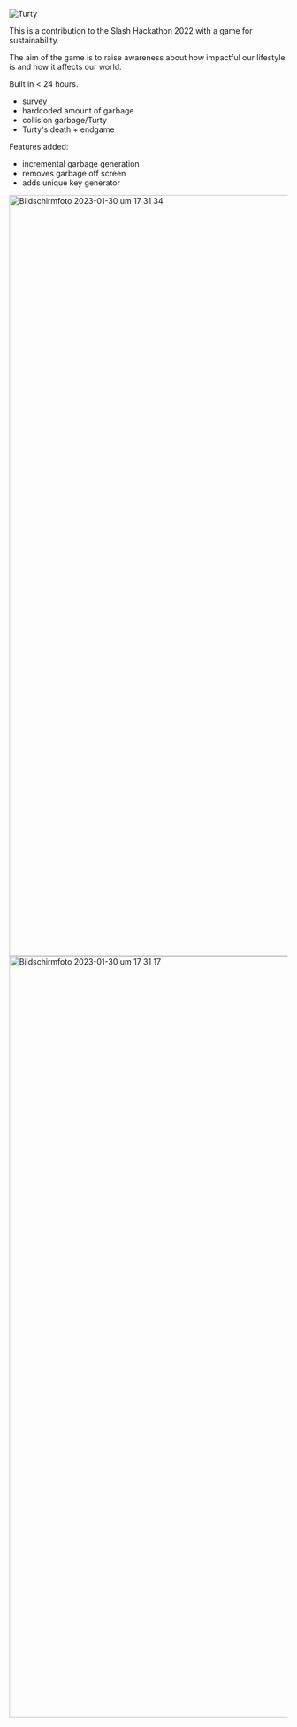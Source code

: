 ![Turty](https://user-images.githubusercontent.com/97293748/215536000-cc95bc11-9e2c-437b-92a4-fb28f5d5f769.jpg)

This is a contribution to the Slash Hackathon 2022 with a game for sustainability.

The aim of the game is to raise awareness about how impactful our lifestyle is and how it affects our world.

Built in < 24 hours.
  - survey
  - hardcoded amount of garbage
  - collision garbage/Turty
  - Turty's death + endgame

Features added:
  - incremental garbage generation
  - removes garbage off screen
  - adds unique key generator

<img width="1373" alt="Bildschirmfoto 2023-01-30 um 17 31 34" src="https://user-images.githubusercontent.com/97293748/215536899-3db8f5c3-ed6c-4eb4-82eb-c5b736354512.png">
<img width="1375" alt="Bildschirmfoto 2023-01-30 um 17 31 17" src="https://user-images.githubusercontent.com/97293748/215536921-b835f50a-7c35-4a7e-b329-495df357d067.png">
